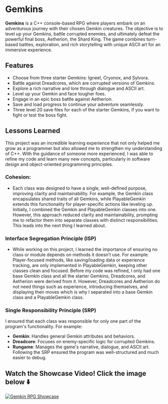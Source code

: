 # Gemkins
 **Gemkins** is a C++ console-based RPG where players embark on an adventurous journey with their chosen Gemkin creatures. The objective is to level up your Gemkins, battle corrupted enemies, and ultimately defeat the powerful final boss, Aetherion, the Shard King. The game combines turn-based battles, exploration, and rich storytelling with unique ASCII art for an immersive experience.

## Features
- Choose from three starter Gemkins: Igneel, Cryonox, and Sylvora.
- Battle against Dreadcores, which are corrupted versions of Gemkins.
- Explore a rich narrative and lore through dialogue and ASCII art.
- Level up your Gemkin and face tougher foes.
- Engage in an epic boss battle against Aetherion.
- Save and load progress to continue your adventure seamlessly.
- Three level 20 save files for each of the starter Gemkins, if you want to fight or test the boss fight.

## Lessons Learned
This project was an incredible learning experience that not only helped me grow as a programmer but also allowed me to strengthen my understanding of C++. With the guidance of someone more experienced, I was able to refine my code and learn many new concepts, particularly in software design and object-oriented programming principles.

### Cohesion: 
- Each class was designed to have a single, well-defined purpose, improving clarity and maintainability. For example, the Gemkin class encapsulates shared traits of all Gemkins, while PlayableGemkin extends this functionality for player-specific actions like leveling up. Initially, I combined the Gemkin and PlayableGemkin classes into one. However, this approach reduced clarity and maintainability, prompting me to refactor them into separate classes with distinct responsibilities. This leads into the next thing I learned about.

### Interface Segregation Principle (ISP)
- While working on this project, I learned the importance of ensuring no class or module depends on methods it doesn’t use. For example: Player-focused methods, like saving/loading data or experience tracking, are only implemented in PlayableGemkin, keeping other classes clean and focused. Before my code was refined, I only had one base Gemkin class and all the starter Gemkins, Dreadcores, and Aetherion were derived from it. However, Dreadcores and Aetherion do not need things such as experience, introducing themselves, and displaying their moves which is why I separated into a base Gemkin class and a PlayableGemkin class.

### Single Responsibility Principle (SRP)
I ensured that each class was responsible for only one part of the program's functionality. For example: 
- **Gemkin**: Handles general Gemkin attributes and behaviors.
- **Dreadcore**: Focuses on enemy-specific logic for corrupted Gemkins.
- **Rungame**: Manages the game's narrative, dialogue, and ASCII art.
Following the SRP ensured the program was well-structured and much easier to debug.

## Watch the Showcase Video! Click the image below ⬇️
[![Gemkin RPG Showcase](https://img.youtube.com/vi/ObiZO-Ur5SQ/0.jpg)](https://youtu.be/ObiZO-Ur5SQ)


